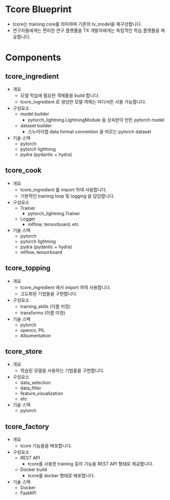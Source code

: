 # Tcore Blueprint
- tcore는 training core를 의미하며 기존의 tx_model을 재구성합니다.
- 연구자들에게는 편리한 연구 플랫폼을 TX 개발자에게는 독립적인 학습 플랫폼을 제공합니다.

# Components
## tcore_ingredient
- 개요
    - 모델 학습에 필요한 객체들을 build 합니다.
    - tcore_ingredient 로 생성한 모델 객체는 어디서든 사용 가능합니다.
- 구성요소
    - model builder
        - pytorch_lightning.LightningModule 을 상속받아 만든 pytorch model
    - dataset builder
        - 스누아이랩 data format convention 을 따르는 pytorch dataset
- 기술 스택
    - pytorch
    - pytorch lightning
    - pydra (pydantic + hydra)
## tcore_cook
- 개요
    - tcore_ingredient 를 import 하여 사용합니다.
    - 기본적인 training loop 및 logging 을 담당합니다.
- 구성요소
    - Trainer
        - pytorch_lightning.Trainer
    - Logger
        - mlflow, tensorboard, etc
- 기술 스택
    - pytorch
    - pytorch lightning
    - pydra (pydantic + hydra)
    - mlflow, tensorboard
## tcore_topping
- 개요
    - tcore_ingredient 에서 import 하여 사용합니다.
    - 고도화된 기법들을 구현합니다.
- 구성요소
    - training_skills (이름 미정)
    - transforms (이름 미정)
- 기술 스택
    - pytorch
    - opencv, PIL
    - Albumentation
## tcore_store
- 개요
    - 학습된 모델을 사용하는 기법들을 구현합니다.
- 구성요소
    - data_selection
    - data_filter
    - feature_visualization
    - etc
- 기술 스택
    - pytorch
## tcore_factory
- 개요
    - tcore 기능들을 배포합니다.
- 구성요소
    - REST API
        - tcore를 사용한 training 등의 기능을 REST API 형태로 제공합니다.
    - Docker build
        - tcore를 docker 형태로 배포합니다.
- 기술 스택
    - Docker
    - FastAPI
